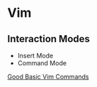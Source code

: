 # Vim

## Interaction Modes

- Insert Mode
- Command Mode

[Good Basic Vim Commands](https://coderwall.com/p/adv71w/basic-vim-commands-for-getting-started) 
